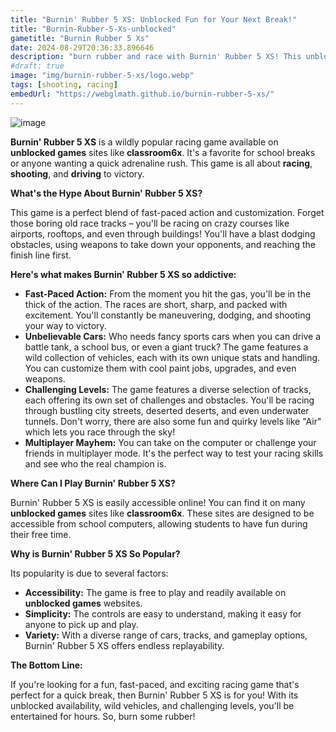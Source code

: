 ```yaml
---
title: "Burnin' Rubber 5 XS: Unblocked Fun for Your Next Break!"
title: "Burnin-Rubber-5-Xs-unblocked"
gametitle: "Burnin Rubber 5 Xs"
date: 2024-08-29T20:36:33.896646
description: "burn rubber and race with Burnin' Rubber 5 XS! This unblocked racing game offers hours of fun with its gameplay, customizable cars, and challenging levels. Play now for free! No downloads!!!"
#draft: true
image: "img/burnin-rubber-5-xs/logo.webp"
tags: [shooting, racing]
embedUrl: "https://webglmath.github.io/burnin-rubber-5-xs/"
---
```


![image](https://github.com/user-attachments/assets/6fe39a2a-6d38-4950-ba8f-a380f542d36c)

**Burnin' Rubber 5 XS** is a wildly popular racing game available on **unblocked games** sites like **classroom6x**.  It's a favorite for school breaks or anyone wanting a quick adrenaline rush. This game is all about  **racing**,  **shooting**, and  **driving** to victory.

**What's the Hype About Burnin' Rubber 5 XS?**

This game is a perfect blend of fast-paced action and customization.  Forget those boring old race tracks – you'll be racing on crazy courses like airports, rooftops, and even through buildings! You'll have a blast dodging obstacles, using weapons to take down your opponents, and reaching the finish line first.

**Here's what makes Burnin' Rubber 5 XS so addictive:**

* **Fast-Paced Action:**  From the moment you hit the gas, you'll be in the thick of the action.  The races are short, sharp, and packed with excitement. You'll constantly be maneuvering, dodging, and shooting your way to victory.
* **Unbelievable Cars:** Who needs fancy sports cars when you can drive a battle tank, a school bus, or even a giant truck? The game features a wild collection of vehicles, each with its own unique stats and handling. You can customize them with cool paint jobs, upgrades, and even weapons.
* **Challenging Levels:**  The game features a diverse selection of tracks, each offering its own set of challenges and obstacles. You'll be racing through bustling city streets, deserted deserts, and even underwater tunnels.  Don't worry, there are also some fun and quirky levels like "Air"  which lets you race through the sky!
* **Multiplayer Mayhem:**  You can take on the computer or challenge your friends in multiplayer mode.  It's the perfect way to test your racing skills and see who the real champion is.

**Where Can I Play Burnin' Rubber 5 XS?**

Burnin' Rubber 5 XS is easily accessible online! You can find it on many  **unblocked games** sites like **classroom6x**.  These sites are designed to be accessible from school computers, allowing students to have fun during their free time. 

**Why is Burnin' Rubber 5 XS So Popular?**

Its popularity is due to several factors:

* **Accessibility:**  The game is free to play and readily available on **unblocked games** websites. 
* **Simplicity:**  The controls are easy to understand, making it easy for anyone to pick up and play.
* **Variety:**  With a diverse range of cars, tracks, and gameplay options, Burnin' Rubber 5 XS offers endless replayability.

**The Bottom Line:**

If you're looking for a fun, fast-paced, and exciting racing game that's perfect for a quick break, then Burnin' Rubber 5 XS is for you! With its unblocked availability, wild vehicles, and challenging levels, you'll be entertained for hours.  So, burn some rubber! 


